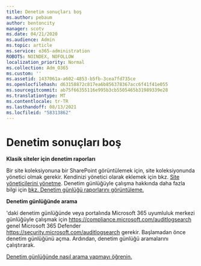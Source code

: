 ```yaml
---
title: Denetim sonuçları boş
ms.author: pebaum
author: bentoncity
manager: scotv
ms.date: 04/21/2020
ms.audience: Admin
ms.topic: article
ms.service: o365-administration
ROBOTS: NOINDEX, NOFOLLOW
localization_priority: Normal
ms.collection: Adm_O365
ms.custom: ''
ms.assetid: 1437061a-a602-4853-b5fb-3cea7fd735ce
ms.openlocfilehash: d63158872c817ea6b856378367acc6f41f41e055
ms.sourcegitcommit: ab75f66355116e995b3cb5505465b31989339e28
ms.translationtype: MT
ms.contentlocale: tr-TR
ms.lasthandoff: 08/13/2021
ms.locfileid: "58313862"
---
```

# <a name="auditing-results-are-blank"></a>Denetim sonuçları boş

**Klasik siteler için denetim raporları**
  
Bir site koleksiyonuna bir SharePoint görüntülemek için, site koleksiyonunda yönetici olmak gerekir. Kendinizi yönetici olarak eklemek için bkz. [Site yöneticilerini yönetme](https://docs.microsoft.com/sharepoint/manage-site-collection-administrators). Denetim günlüğüyle çalışma hakkında daha fazla bilgi için [bkz. Denetim günlüğü raporlarını görüntüleme.](https://support.microsoft.com/office/view-audit-log-reports-b37c5869-1b47-4a82-a30d-ea20070fe527)
  
**Denetim günlüğünde arama**
  
'daki denetim günlüğünde veya portalında Microsoft 365 uyumluluk merkezi günlüğüyle çalışmak için <https://compliance.microsoft.com/auditlogsearch> genel Microsoft 365 Defender <https://security.microsoft.com/auditlogsearch> gerekir. Başlamadan önce denetim günlüğünü açma. Ardından, denetim günlüğü aramalarını çalıştırarak.
  
[Denetim günlüğünde nasıl arama yapmayı öğrenin.](https://docs.microsoft.com/microsoft-365/compliance/search-the-audit-log-in-security-and-compliance#search-the-audit-log)
